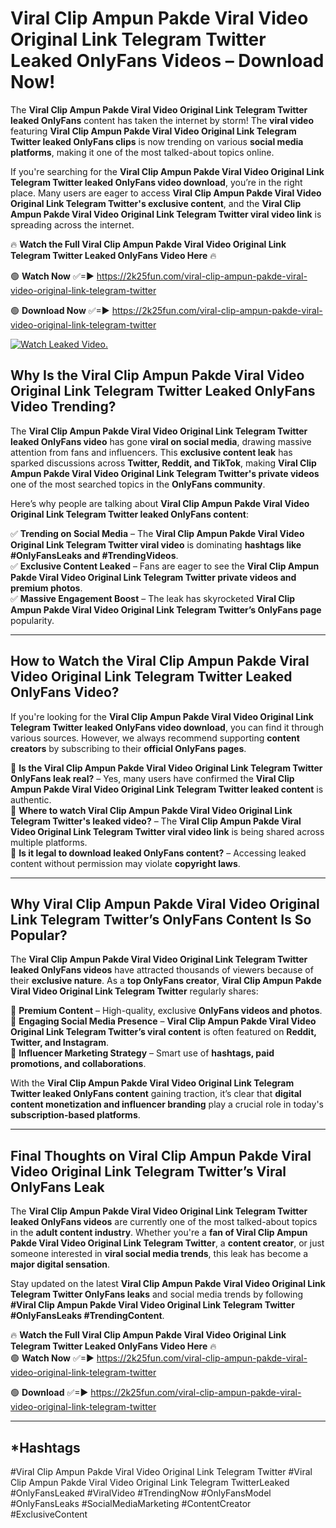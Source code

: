 # Viral Clip Ampun Pakde Viral Video Original Link Telegram Twitter Leaked OnlyFans Videos – Download Now!

The **Viral Clip Ampun Pakde Viral Video Original Link Telegram Twitter leaked OnlyFans** content has taken the internet by storm! The **viral video** featuring **Viral Clip Ampun Pakde Viral Video Original Link Telegram Twitter leaked OnlyFans clips** is now trending on various **social media platforms**, making it one of the most talked-about topics online.  

If you're searching for the **Viral Clip Ampun Pakde Viral Video Original Link Telegram Twitter leaked OnlyFans video download**, you’re in the right place. Many users are eager to access **Viral Clip Ampun Pakde Viral Video Original Link Telegram Twitter's exclusive content**, and the **Viral Clip Ampun Pakde Viral Video Original Link Telegram Twitter viral video link** is spreading across the internet.  

🔥 **Watch the Full Viral Clip Ampun Pakde Viral Video Original Link Telegram Twitter Leaked OnlyFans Video Here** 🔥  

🟢 **Watch Now** ✅=► https://2k25fun.com/viral-clip-ampun-pakde-viral-video-original-link-telegram-twitter

🟢 **Download Now** ✅=► https://2k25fun.com/viral-clip-ampun-pakde-viral-video-original-link-telegram-twitter

[![Watch Leaked Video.](https://miro.medium.com/v2/resize:fit:828/format:webp/1*cilzJN44JGOrTw9NJCrNHA.gif "Watch Leaked Video")](https://2k25fun.com/viral-clip-ampun-pakde-viral-video-original-link-telegram-twitter)

## **Why Is the Viral Clip Ampun Pakde Viral Video Original Link Telegram Twitter Leaked OnlyFans Video Trending?**  

The **Viral Clip Ampun Pakde Viral Video Original Link Telegram Twitter leaked OnlyFans video** has gone **viral on social media**, drawing massive attention from fans and influencers. This **exclusive content leak** has sparked discussions across **Twitter, Reddit, and TikTok**, making **Viral Clip Ampun Pakde Viral Video Original Link Telegram Twitter's private videos** one of the most searched topics in the **OnlyFans community**.  

Here’s why people are talking about **Viral Clip Ampun Pakde Viral Video Original Link Telegram Twitter leaked OnlyFans content**:  

✅ **Trending on Social Media** – The **Viral Clip Ampun Pakde Viral Video Original Link Telegram Twitter viral video** is dominating **hashtags like #OnlyFansLeaks and #TrendingVideos**.  
✅ **Exclusive Content Leaked** – Fans are eager to see the **Viral Clip Ampun Pakde Viral Video Original Link Telegram Twitter private videos and premium photos**.  
✅ **Massive Engagement Boost** – The leak has skyrocketed **Viral Clip Ampun Pakde Viral Video Original Link Telegram Twitter’s OnlyFans page** popularity.  

---

## **How to Watch the Viral Clip Ampun Pakde Viral Video Original Link Telegram Twitter Leaked OnlyFans Video?**  

If you're looking for the **Viral Clip Ampun Pakde Viral Video Original Link Telegram Twitter leaked OnlyFans video download**, you can find it through various sources. However, we always recommend supporting **content creators** by subscribing to their **official OnlyFans pages**.  

🔹 **Is the Viral Clip Ampun Pakde Viral Video Original Link Telegram Twitter OnlyFans leak real?** – Yes, many users have confirmed the **Viral Clip Ampun Pakde Viral Video Original Link Telegram Twitter leaked content** is authentic.  
🔹 **Where to watch Viral Clip Ampun Pakde Viral Video Original Link Telegram Twitter's leaked video?** – The **Viral Clip Ampun Pakde Viral Video Original Link Telegram Twitter viral video link** is being shared across multiple platforms.  
🔹 **Is it legal to download leaked OnlyFans content?** – Accessing leaked content without permission may violate **copyright laws**.  

---

## **Why Viral Clip Ampun Pakde Viral Video Original Link Telegram Twitter’s OnlyFans Content Is So Popular?**  

The **Viral Clip Ampun Pakde Viral Video Original Link Telegram Twitter leaked OnlyFans videos** have attracted thousands of viewers because of their **exclusive nature**. As a **top OnlyFans creator**, **Viral Clip Ampun Pakde Viral Video Original Link Telegram Twitter** regularly shares:  

📌 **Premium Content** – High-quality, exclusive **OnlyFans videos and photos**.  
📌 **Engaging Social Media Presence** – **Viral Clip Ampun Pakde Viral Video Original Link Telegram Twitter’s viral content** is often featured on **Reddit, Twitter, and Instagram**.  
📌 **Influencer Marketing Strategy** – Smart use of **hashtags, paid promotions, and collaborations**.  

With the **Viral Clip Ampun Pakde Viral Video Original Link Telegram Twitter leaked OnlyFans content** gaining traction, it’s clear that **digital content monetization and influencer branding** play a crucial role in today's **subscription-based platforms**.  

---

## **Final Thoughts on Viral Clip Ampun Pakde Viral Video Original Link Telegram Twitter’s Viral OnlyFans Leak**  

The **Viral Clip Ampun Pakde Viral Video Original Link Telegram Twitter leaked OnlyFans videos** are currently one of the most talked-about topics in the **adult content industry**. Whether you're a **fan of Viral Clip Ampun Pakde Viral Video Original Link Telegram Twitter**, a **content creator**, or just someone interested in **viral social media trends**, this leak has become a **major digital sensation**.  

Stay updated on the latest **Viral Clip Ampun Pakde Viral Video Original Link Telegram Twitter OnlyFans leaks** and social media trends by following **#Viral Clip Ampun Pakde Viral Video Original Link Telegram Twitter #OnlyFansLeaks #TrendingContent**.  

🔥 **Watch the Full Viral Clip Ampun Pakde Viral Video Original Link Telegram Twitter Leaked OnlyFans Video Here** 🔥  
🟢 **Watch Now** ✅=► https://2k25fun.com/viral-clip-ampun-pakde-viral-video-original-link-telegram-twitter

🟢 **Download** ✅=► https://2k25fun.com/viral-clip-ampun-pakde-viral-video-original-link-telegram-twitter

---

## *Hashtags
#Viral Clip Ampun Pakde Viral Video Original Link Telegram Twitter #Viral Clip Ampun Pakde Viral Video Original Link Telegram TwitterLeaked #OnlyFansLeaked #ViralVideo #TrendingNow #OnlyFansModel #OnlyFansLeaks #SocialMediaMarketing #ContentCreator #ExclusiveContent  